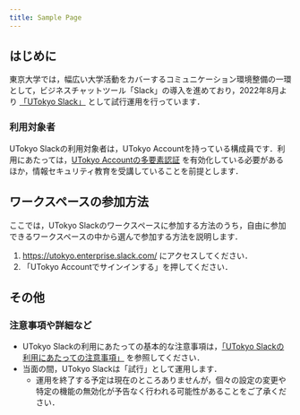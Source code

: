 ```yaml
---
title: Sample Page
---
```


## はじめに

東京大学では，幅広い大学活動をカバーするコミュニケーション環境整備の一環として，ビジネスチャットツール「Slack」の導入を進めており，2022年8月より [「UTokyo Slack」](https://utelecon.adm.u-tokyo.ac.jp/slack/) として試行運用を行っています． 

### 利用対象者
UTokyo Slackの利用対象者は，UTokyo Accountを持っている構成員です．利用にあたっては，[UTokyo Accountの多要素認証](https://utelecon.adm.u-tokyo.ac.jp/utokyo_account/mfa/) を有効化している必要があるほか，情報セキュリティ教育を受講していることを前提とします．

## ワークスペースの参加方法
ここでは，UTokyo Slackのワークスペースに参加する方法のうち，自由に参加できるワークスペースの中から選んで参加する方法を説明します．

1. https://utokyo.enterprise.slack.com/ にアクセスしてください．
2. 「UTokyo Accountでサインインする」を押してください．

## その他
### 注意事項や詳細など
- UTokyo Slackの利用にあたっての基本的な注意事項は，[「UTokyo Slackの利用にあたっての注意事項」](https://utelecon.adm.u-tokyo.ac.jp/slack/terms) を参照してください．
- 当面の間，UTokyo Slackは「試行」として運用します．
  - 運用を終了する予定は現在のところありませんが，個々の設定の変更や特定の機能の無効化が予告なく行われる可能性があることをご了承ください．
